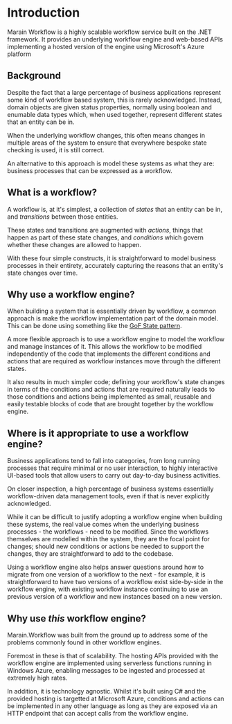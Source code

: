 # Introduction

Marain Workflow is a highly scalable workflow service built on the .NET framework. It provides an underlying workflow engine and web-based APIs implementing a hosted version of the engine using Microsoft's Azure platform

## Background

Despite the fact that a large percentage of business applications represent some kind of workflow based system, this is rarely acknowledged. Instead, domain objects are given status properties, normally using boolean and enumable data types which, when used together, represent different states that an entity can be in.

When the underlying workflow changes, this often means changes in multiple areas of the system to ensure that everywhere bespoke state checking is used, it is still correct.

An alternative to this approach is model these systems as what they are: business processes that can be expressed as a workflow.

## What is a workflow?

A workflow is, at it's simplest, a collection of *states* that an entity can be in, and *transitions* between those entities.

These states and transitions are augmented with *actions*, things that happen as part of these state changes, and *conditions* which govern whether these changes are allowed to happen.

With these four simple constructs, it is straightforward to model business processes in their entirety, accurately capturing the reasons that an entity's state changes over time.

## Why use a workflow engine?

When building a system that is essentially driven by workflow, a common approach is make the workflow implementation part of the domain model. This can be done using something like the [GoF State pattern](https://en.wikipedia.org/wiki/State_pattern).

A more flexible approach is to use a workflow engine to model the workflow and manage instances of it. This allows the workflow to be modified independently of the code that implements the different conditions and actions that are required as workflow instances move through the different states.

It also results in much simpler code; defining your workflow's state changes in terms of the conditions and actions that are required naturally leads to those conditions and actions being implemented as small, reusable and easily testable blocks of code that are brought together by the workflow engine.

## Where is it appropriate to use a workflow engine?

Business applications tend to fall into categories, from long running processes that require minimal or no user interaction, to highly interactive UI-based tools that allow users to carry out day-to-day business activities.

On closer inspection, a high percentage of business systems essentially workflow-driven data management tools, even if that is never explicitly acknowledged.

While it can be difficult to justify adopting a workflow engine when building these systems, the real value comes when the underlying business processes - the workflows - need to be modified. Since the workflows themselves are modelled within the system, they are the focal point for changes; should new conditions or actions be needed to support the changes, they are straightforward to add to the codebase.

Using a workflow engine also helps answer questions around how to migrate from one version of a workflow to the next - for example, it is straightforward to have two versions of a workflow exist side-by-side in the workflow engine, with existing workflow instance continuing to use an previous version of a workflow and new instances based on a new version.


## Why use *this* workflow engine?

Marain.Workflow was built from the ground up to address some of the problems commonly found in other workflow engines.

Foremost in these is that of scalability. The hosting APIs provided with the workflow engine are implemented using serverless functions running in Windows Azure, enabling messages to be ingested and processed at extremely high rates.

In addition, it is technology agnostic. Whilst it's built using C# and the provided hosting is targetted at Microsoft Azure, conditions and actions can be implemented in any other language as long as they are exposed via an HTTP endpoint that can accept calls from the workflow engine.

